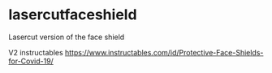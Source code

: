 # lasercutfaceshield
Lasercut version of the face shield

V2 instructables
https://www.instructables.com/id/Protective-Face-Shields-for-Covid-19/

